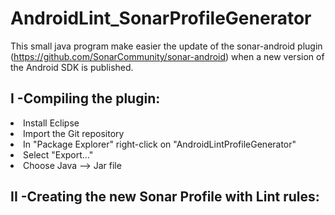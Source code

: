 AndroidLint_SonarProfileGenerator
=================================

This small java program make easier the update of the sonar-android plugin (https://github.com/SonarCommunity/sonar-android) when a new version of the Android SDK is published.

<h2>I -Compiling the plugin:</h2>

<li>Install Eclipse</li>
<li>Import the Git repository</li>
<li>In "Package Explorer" right-click on "AndroidLintProfileGenerator"</li>
<li>Select "Export..."</li>
<li>Choose Java --> Jar file</li>

<h2>II -Creating the new Sonar Profile with Lint rules:</h2>

